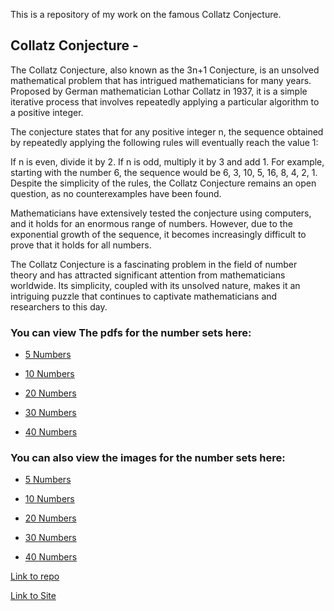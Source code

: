 This is a repository of my work on the famous Collatz Conjecture.

## Collatz Conjecture - 
The Collatz Conjecture, also known as the 3n+1 Conjecture, is an unsolved mathematical problem that has intrigued mathematicians for many years. Proposed by German mathematician Lothar Collatz in 1937, it is a simple iterative process that involves repeatedly applying a particular algorithm to a positive integer.

The conjecture states that for any positive integer n, the sequence obtained by repeatedly applying the following rules will eventually reach the value 1:

If n is even, divide it by 2.
If n is odd, multiply it by 3 and add 1.
For example, starting with the number 6, the sequence would be 6, 3, 10, 5, 16, 8, 4, 2, 1. Despite the simplicity of the rules, the Collatz Conjecture remains an open question, as no counterexamples have been found.

Mathematicians have extensively tested the conjecture using computers, and it holds for an enormous range of numbers. However, due to the exponential growth of the sequence, it becomes increasingly difficult to prove that it holds for all numbers.

The Collatz Conjecture is a fascinating problem in the field of number theory and has attracted significant attention from mathematicians worldwide. Its simplicity, coupled with its unsolved nature, makes it an intriguing puzzle that continues to captivate mathematicians and researchers to this day.

### You can view The pdfs for the number sets here:

* [5 Numbers](/Pdf/collatz-5.pdf)

* [10 Numbers](/Pdf/collatz-10.pdf)

* [20 Numbers](/Pdf/collatz-20.pdf)

* [30 Numbers](/Pdf/collatz-30.pdf)

* [40 Numbers](/Pdf/collatz-40.pdf)

### You can also view the images for the number sets here:

* [5 Numbers](/Pdf/collatz-5.png)

* [10 Numbers](/Pdf/collatz-10.png)

* [20 Numbers](/Pdf/collatz-20.png)

* [30 Numbers](/Pdf/collatz-30.png)

* [40 Numbers](/Pdf/collatz-40.png)

[Link to repo](https://github.com/Krishna20072007/Collatz-Conjecture)

[Link to Site](https://krishna20072007.github.io/Collatz-Conjecture/)